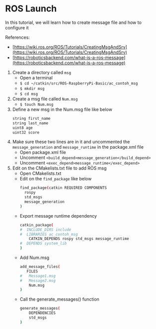 # ROS Launch
In this tutorial, we will learn how to create message file and how to configure it

References:
- [https://wiki.ros.org/ROS/Tutorials/CreatingMsgAndSrv](https://wiki.ros.org/ROS/Tutorials/CreatingMsgAndSrv)
- [https://roboticsbackend.com/what-is-a-ros-message](https://roboticsbackend.com/what-is-a-ros-message)

1. Create a directory called `msg`
	- Open a terminal
	- `$ cd ~/catkin/src/ROS-RaspberryPi-Basic/ac_contoh_msg`
	- `$ mkdir msg`
	- `$ cd msg`
2. Create a msg file called `Num.msg`
	- `$ touch Num.msg`
3. Define a new msg in the Num.msg file like below
	```sh
	string first_name
	string last_name
	uint8 age
	uint32 score
	```
4. Make sure these two lines are in it and uncommented the `message_generation` and `message_runtime` in the package.xml file
	- Open package.xml file
	- Uncomment `<build_depend>message_generation</build_depend>`
	- Uncomment `<exec_depend>message_runtime</exec_depend>`
5. Edit on the CMakelists.txt file to add ROS msg
	- Open CMakelists.txt
	- Edit on the `find_package` like below
		```sh
		find_package(catkin REQUIRED COMPONENTS
		  rospy
		  std_msgs
		  message_generation
		)
		```
	- Export message runtime dependency
		```sh
		catkin_package(
		#  INCLUDE_DIRS include
		#  LIBRARIES ac_contoh_msg
			CATKIN_DEPENDS rospy std_msgs message_runtime
		#  DEPENDS system_lib
		)
		```
	- Add Num.msg
		```sh
		add_message_files(
		   FILES
		#   Message1.msg
		#   Message2.msg
			Num.msg
		)
		```
	- Call the generate_messages() function
		```sh
		generate_messages(
			DEPENDENCIES
			std_msgs
		)
		```
